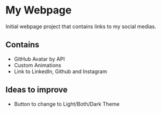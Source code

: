 # My Webpage

Initial webpage project that contains links to my social medias.

## Contains

- GitHub Avatar by API
- Custom Animations
- Link to LinkedIn, Github and Instagram

## Ideas to improve

- Button to change to Light/Both/Dark Theme


